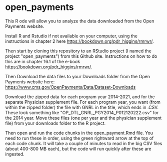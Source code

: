 # open_payments

This R ode will allow you to analyze the data downloaded from the Open Payments website.

Install R and Rstudio if not available on your computer, using the instructions in chapter 2 here https://bookdown.org/pdr_higgins/rmrwr/.

Then start by cloning this repository to an RStudio project (I named the project "open_payments") from this Github site. Instructions on how to do this are in chapter 16.1 of the e-book https://bookdown.org/pdr_higgins/rmrwr/.

Then Download the data files to your Downloads folder from the Open Payments website here: https://www.cms.gov/OpenPayments/Data/Dataset-Downloads

Download the zipped data for each program year 2014-2021, and for the separate Physician supplement file. For each program year, you want (from within the zipped folder) the file with GNRL in the title, which ends in .CSV. These look something like "OP_DTL_GNRL_PGY2014_P012120222.csv" for the 2014 year. Move these files (one per year and the physician supplement file) from your downloads folder to the R project.

Then open and run the code chunks in the open_payment.Rmd file. You need to run these in order, using the green rightward arrow at the top of each code chunk. It will take a couple of minutes to read in the big CSV files (about 400-800 MB each), but the code will run quickly after these are ingested.